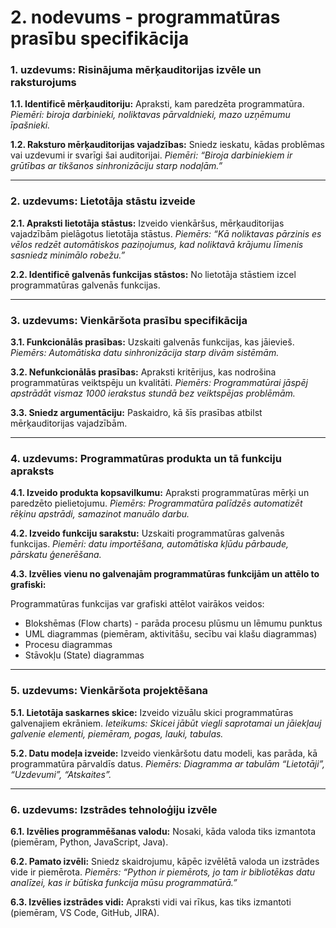 # 2. nodevums - programmatūras prasību specifikācija

### **1. uzdevums: Risinājuma mērķauditorijas izvēle un raksturojums**

**1.1. Identificē mērķauditoriju:** Apraksti, kam paredzēta programmatūra. _Piemēri: biroja darbinieki, noliktavas pārvaldnieki, mazo uzņēmumu īpašnieki._

**1.2. Raksturo mērķauditorijas vajadzības:** Sniedz ieskatu, kādas problēmas vai uzdevumi ir svarīgi šai auditorijai. _Piemēri: “Biroja darbiniekiem ir grūtības ar tikšanos sinhronizāciju starp nodaļām.”_

---

### **2. uzdevums: Lietotāja stāstu izveide**

**2.1. Apraksti lietotāja stāstus:** Izveido vienkāršus, mērķauditorijas vajadzībām pielāgotus lietotāja stāstus. _Piemērs: “Kā noliktavas pārzinis es vēlos redzēt automātiskos paziņojumus, kad noliktavā krājumu līmenis sasniedz minimālo robežu.”_

**2.2. Identificē galvenās funkcijas stāstos:** No lietotāja stāstiem izcel programmatūras galvenās funkcijas.

---

### **3. uzdevums: Vienkāršota prasību specifikācija**

**3.1. Funkcionālās prasības:** Uzskaiti galvenās funkcijas, kas jāievieš. _Piemērs: Automātiska datu sinhronizācija starp divām sistēmām._

**3.2. Nefunkcionālās prasības:** Apraksti kritērijus, kas nodrošina programmatūras veiktspēju un kvalitāti. _Piemērs: Programmatūrai jāspēj apstrādāt vismaz 1000 ierakstus stundā bez veiktspējas problēmām._

**3.3. Sniedz argumentāciju:** Paskaidro, kā šīs prasības atbilst mērķauditorijas vajadzībām.

---

### **4. uzdevums: Programmatūras produkta un tā funkciju apraksts**

**4.1. Izveido produkta kopsavilkumu:** Apraksti programmatūras mērķi un paredzēto pielietojumu. _Piemērs: Programmatūra palīdzēs automatizēt rēķinu apstrādi, samazinot manuālo darbu._

**4.2. Izveido funkciju sarakstu:** Uzskaiti programmatūras galvenās funkcijas. _Piemēri: datu importēšana, automātiska kļūdu pārbaude, pārskatu ģenerēšana._

**4.3. Izvēlies vienu no galvenajām programmatūras funkcijām un attēlo to grafiski:**

Programmatūras funkcijas var grafiski attēlot vairākos veidos:

- Blokshēmas (Flow charts) - parāda procesu plūsmu un lēmumu punktus
- UML diagrammas (piemēram, aktivitāšu, secību vai klašu diagrammas)
- Procesu diagrammas
- Stāvokļu (State) diagrammas

---

### **5. uzdevums: Vienkāršota projektēšana**

**5.1. Lietotāja saskarnes skice:** Izveido vizuālu skici programmatūras galvenajiem ekrāniem. _Ieteikums: Skicei jābūt viegli saprotamai un jāiekļauj galvenie elementi, piemēram, pogas, lauki, tabulas._

**5.2. Datu modeļa izveide:** Izveido vienkāršotu datu modeli, kas parāda, kā programmatūra pārvaldīs datus. _Piemērs: Diagramma ar tabulām “Lietotāji”, “Uzdevumi”, “Atskaites”._

---

### **6. uzdevums: Izstrādes tehnoloģiju izvēle**

**6.1. Izvēlies programmēšanas valodu:** Nosaki, kāda valoda tiks izmantota (piemēram, Python, JavaScript, Java).

**6.2. Pamato izvēli:** Sniedz skaidrojumu, kāpēc izvēlētā valoda un izstrādes vide ir piemērota. _Piemērs: “Python ir piemērots, jo tam ir bibliotēkas datu analīzei, kas ir būtiska funkcija mūsu programmatūrā.”_

**6.3. Izvēlies izstrādes vidi:** Apraksti vidi vai rīkus, kas tiks izmantoti (piemēram, VS Code, GitHub, JIRA).
